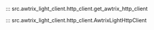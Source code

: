 ::: src.awtrix_light_client.http_client.get_awtrix_http_client

::: src.awtrix_light_client.http_client.AwtrixLightHttpClient
